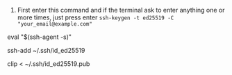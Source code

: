 1. First enter this command and if the terminal ask to enter anything one or more times,  just press enter 
``` ssh-keygen -t ed25519 -C "your_email@example.com" ```

eval "$(ssh-agent -s)"

ssh-add ~/.ssh/id_ed25519

clip < ~/.ssh/id_ed25519.pub
